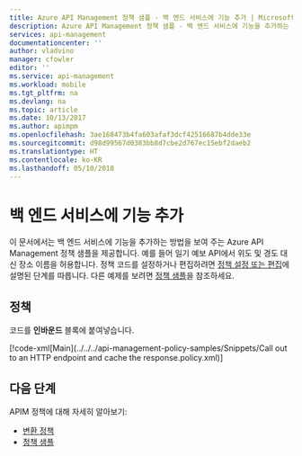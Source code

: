 ```yaml
---
title: Azure API Management 정책 샘플 - 백 엔드 서비스에 기능 추가 | Microsoft Docs
description: Azure API Management 정책 샘플 - 백 엔드 서비스에 기능을 추가하는 방법을 보여 줍니다. 예를 들어 일기 예보 API에서 위도 및 경도 대신 장소 이름을 허용합니다.
services: api-management
documentationcenter: ''
author: vladvino
manager: cfowler
editor: ''
ms.service: api-management
ms.workload: mobile
ms.tgt_pltfrm: na
ms.devlang: na
ms.topic: article
ms.date: 10/13/2017
ms.author: apimpm
ms.openlocfilehash: 3ae168473b4fa603afaf3dcf42516687b4dde33e
ms.sourcegitcommit: d98d99567d0383bb8d7cbe2d767ec15ebf2daeb2
ms.translationtype: HT
ms.contentlocale: ko-KR
ms.lasthandoff: 05/10/2018
---
```

# <a name="add-capabilities-to-a-backend-service"></a>백 엔드 서비스에 기능 추가

이 문서에서는 백 엔드 서비스에 기능을 추가하는 방법을 보여 주는 Azure API Management 정책 샘플을 제공합니다. 예를 들어 일기 예보 API에서 위도 및 경도 대신 장소 이름을 허용합니다. 정책 코드를 설정하거나 편집하려면 [정책 설정 또는 편집](../set-edit-policies.md)에 설명된 단계를 따릅니다. 다른 예제를 보려면 [정책 샘플](../policy-samples.md)을 참조하세요.

## <a name="policy"></a>정책

코드를 **인바운드** 블록에 붙여넣습니다.

[!code-xml[Main](../../../api-management-policy-samples/Snippets/Call out to an HTTP endpoint and cache the response.policy.xml)]

## <a name="next-steps"></a>다음 단계

APIM 정책에 대해 자세히 알아보기:

+ [변환 정책](../api-management-transformation-policies.md)
+ [정책 샘플](../policy-samples.md)

